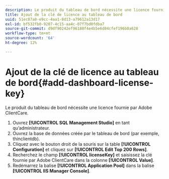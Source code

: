 ```yaml
---
description: Le produit du tableau de bord nécessite une licence fournie par Adobe ClientCare.
title: Ajout de la clé de licence au tableau de bord
uuid: 51ec87a8-e9cc-4aa1-8d13-a79612a13d17
exl-id: bf532fb0-9287-4c15-aa4c-07f7bd0fdba7
source-git-commit: d9df90242ef96188f4e4b5e6d04cfef196b0a628
workflow-type: tm+mt
source-wordcount: '64'
ht-degree: 12%

---
```


# Ajout de la clé de licence au tableau de bord{#add-dashboard-license-key}

Le produit du tableau de bord nécessite une licence fournie par Adobe ClientCare.

1. Ouvrez **[!UICONTROL SQL Management Studio]** en tant qu’administrateur.
1. Ouvrez la base de données créée par le tableau de bord (par exemple, thinclientdb).
1. Cliquez avec le bouton droit de la souris sur la table **[!UICONTROL Configuration]** et cliquez sur **[!UICONTROL Edit Top 200 Rows]**.
1. Recherchez le champ **[!UICONTROL licenseKey]** et saisissez la clé fournie par Adobe ClientCare dans la colonne **[!UICONTROL Value]**.
1. Redémarrez la balise **[!UICONTROL Application Pool]** dans la balise **[!UICONTROL IIS Manager Console]**.
